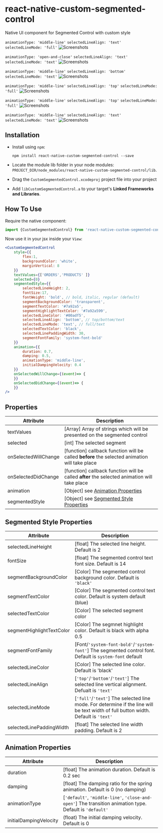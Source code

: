 # react-native-custom-segmented-control
Native UI component for Segmented Control with custom style

`animationType: 'middle-line'`
`selectedLineAlign: 'text'`
`selectedLineMode: 'full'`
![Screenshots](images/my_segmented1.gif)

`animationType: 'open-and-close'`
`selectedLineAlign: 'text'`
`selectedLineMode: 'text'`
![Screenshots](images/my_segmented6.gif)

`animationType: 'middle-line'`
`selectedLineAlign: 'bottom'`
`selectedLineMode: 'text'`
![Screenshots](images/my_segmented3.gif)

`animationType: 'middle-line'`
`selectedLineAlign: 'top'`
`selectedLineMode: 'full'`
![Screenshots](images/my_segmented4.gif)

`animationType: 'middle-line'`
`selectedLineAlign: 'top'`
`selectedLineMode: 'full'`
![Screenshots](images/my_segmented5.gif)

`animationType: 'middle-line'`
`selectedLineAlign: 'text'`
`selectedLineMode: 'text'`
![Screenshots](images/my_segmented2.gif)

## Installation

- Install using `npm`:

	```
	npm install react-native-custom-segmented-control --save
	```

- Locate the module lib folder in your node modules:
	`PROJECT_DIR/node_modules/react-native-custom-segmented-control/lib`.

- Drag the `CustomSegmentedControl.xcodeproj` project file into your project

- Add `libCustomSegmentedControl.a` to your target's **Linked Frameworks and Libraries**.

## How To Use
Require the native component:

```js
import {CustomSegmentedControl} from 'react-native-custom-segmented-control'
```

Now use it in your jsx inside your `View`:

```jsx
<CustomSegmentedControl 
	style={{
		flex:1,
		backgroundColor: 'white',	
		marginVertical: 8
	}}
	textValues={['ORDERS','PRODUCTS' ]}
	selected={0}
	segmentedStyle={{
		selectedLineHeight: 2,
		fontSize:17,
		fontWeight: 'bold', // bold, italic, regular (default)
		segmentBackgroundColor: 'transparent',
		segmentTextColor: '#7a92a5',
		segmentHighlightTextColor: '#7a92a599',
		selectedLineColor: '#00adf5',
		selectedLineAlign: 'bottom', // top/bottom/text
		selectedLineMode: 'text', // full/text
		selectedTextColor: 'black',                                                  
		selectedLinePaddingWidth: 30,
		segmentFontFamily: 'system-font-bold'
	}}
	animation={{
		duration: 0.7,
		damping: 0.5,
		animationType: 'middle-line',
		initialDampingVelocity: 0.4
	}}
	onSelectedWillChange={(event)=> {
	}}
	onSelectedDidChange={(event)=> {
	}}
/>
```

## Properties

Attribute | Description
-------- | -----------
textValues | [Array] Array of strings which will be presented on the segmented control
selected | [int] The selected segment
onSelectedWillChange | [function] callback function will be called **before** the selected animation will take place
onSelectedDidChange | [function] callback function will be called **after** the selected animation will take place
animation | [Object] see [Animation Properties](README.md#animation-properties)
segmentedStyle | [Object] see [Segmented Style Properties](README.md#segmented-style-properties)

                                                 
## Segmented Style Properties
Attribute | Description
--------- | -----------
selectedLineHeight | [float] The selected line height. Default is 2
fontSize | [float] The segmented control text font size. Default is 14
segmentBackgroundColor | [Color] The segmented control background color. Default is `'black'`
segmentTextColor | [Color] The segmented control text color. Default is system default (blue)
selectedTextColor | [Color] The selected segment color
segmentHighlightTextColor | [Color] The segmnet highlight color. Default is black with alpha 0.5
segmentFontFamily | [Font/`'system-font-bold'`/`'system-font'`] The segmented control font. Default is `system-font` default
selectedLineColor | [Color] The selected line color. Default is 'black'
selectedLineAlign | [`'top'`/`'bottom'`/`'text'`] The selected line vertical alignment. Defualt is `'text'`
selectedLineMode | [`'full'`/`'text'`] The selected line mode. For determine if the line will be text width of full button width. Default is `'text'`
selectedLinePaddingWidth | [float] The selected line width padding. Default is 2



## Animation Properties
 
Attribute | Description
--------- | -----------
duration | [float] The animation duration. Default is 0.2 sec
damping | [float] The damping ratio for the spring animation. Default is 0 (no damping)
animationType | [`'default'`, `'middle-line'`, `'close-and-open'`] The transition animation type. Default is `'default'`
initialDampingVelocity | (float) The initial damping velocity. Default is 0
